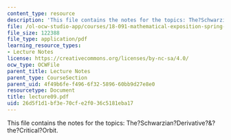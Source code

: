 ```yaml
---
content_type: resource
description: 'This file contains the notes for the topics: The?Schwarzian?Derivative?&?the?Critical?Orbit.'
file: /ol-ocw-studio-app/courses/18-091-mathematical-exposition-spring-2005/26d5f1d1bf3e70cfe2f036c5181eba17_lecture09.pdf
file_size: 122388
file_type: application/pdf
learning_resource_types:
- Lecture Notes
license: https://creativecommons.org/licenses/by-nc-sa/4.0/
ocw_type: OCWFile
parent_title: Lecture Notes
parent_type: CourseSection
parent_uid: 4f49b6fe-f496-6f32-5896-60bb9d27e8e0
resourcetype: Document
title: lecture09.pdf
uid: 26d5f1d1-bf3e-70cf-e2f0-36c5181eba17
---
```

This file contains the notes for the topics: The?Schwarzian?Derivative?&?the?Critical?Orbit.